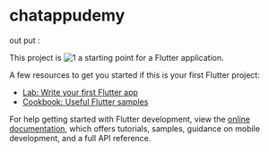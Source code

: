 # chatappudemy
out put :


This project is ![1](https://user-images.githubusercontent.com/111964729/217343786-bd31ea1e-6d16-4d17-974e-78eda0760e4d.jpg)
a starting point for a Flutter application.

A few resources to get you started if this is your first Flutter project:

- [Lab: Write your first Flutter app](https://docs.flutter.dev/get-started/codelab)
- [Cookbook: Useful Flutter samples](https://docs.flutter.dev/cookbook)

For help getting started with Flutter development, view the
[online documentation](https://docs.flutter.dev/), which offers tutorials,
samples, guidance on mobile development, and a full API reference.
